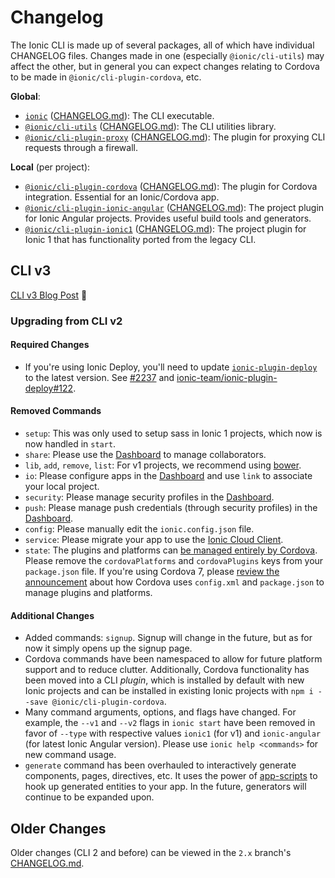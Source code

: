# Changelog

The Ionic CLI is made up of several packages, all of which have individual
CHANGELOG files. Changes made in one (especially `@ionic/cli-utils`) may affect
the other, but in general you can expect changes relating to Cordova to be made
in `@ionic/cli-plugin-cordova`, etc.

**Global**:

* [`ionic`](https://github.com/ionic-team/ionic-cli/blob/master/packages/ionic)
  ([CHANGELOG.md](https://github.com/ionic-team/ionic-cli/blob/master/packages/ionic/CHANGELOG.md)):
  The CLI executable.
* [`@ionic/cli-utils`](https://github.com/ionic-team/ionic-cli/blob/master/packages/cli-utils)
  ([CHANGELOG.md](https://github.com/ionic-team/ionic-cli/blob/master/packages/cli-utils/CHANGELOG.md)):
  The CLI utilities library.
* [`@ionic/cli-plugin-proxy`](https://github.com/ionic-team/ionic-cli/blob/master/packages/cli-plugin-proxy)
  ([CHANGELOG.md](https://github.com/ionic-team/ionic-cli/blob/master/packages/cli-plugin-proxy/CHANGELOG.md)):
  The plugin for proxying CLI requests through a firewall.

**Local** (per project):

* [`@ionic/cli-plugin-cordova`](https://github.com/ionic-team/ionic-cli/blob/master/packages/cli-plugin-cordova)
  ([CHANGELOG.md](https://github.com/ionic-team/ionic-cli/blob/master/packages/cli-plugin-cordova/CHANGELOG.md)):
  The plugin for Cordova integration. Essential for an Ionic/Cordova app.
* [`@ionic/cli-plugin-ionic-angular`](https://github.com/ionic-team/ionic-cli/blob/master/packages/cli-plugin-ionic-angular)
  ([CHANGELOG.md](https://github.com/ionic-team/ionic-cli/blob/master/packages/cli-plugin-ionic-angular/CHANGELOG.md)):
  The project plugin for Ionic Angular projects. Provides useful build tools
  and generators.
* [`@ionic/cli-plugin-ionic1`](https://github.com/ionic-team/ionic-cli/blob/master/packages/cli-plugin-ionic1)
  ([CHANGELOG.md](https://github.com/ionic-team/ionic-cli/blob/master/packages/cli-plugin-ionic1/CHANGELOG.md)):
  The project plugin for Ionic 1 that has functionality ported from the legacy
  CLI.

## CLI v3

[CLI v3 Blog Post](https://blog.ionic.io/announcing-ionic-cli-v3/) :tada:

### Upgrading from CLI v2

#### Required Changes

* If you're using Ionic Deploy, you'll need to update
  [`ionic-plugin-deploy`](https://github.com/ionic-team/ionic-plugin-deploy) to
  the latest version. See
  [#2237](https://github.com/ionic-team/ionic-cli/issues/2237) and
  [ionic-team/ionic-plugin-deploy#122](https://github.com/ionic-team/ionic-plugin-deploy/issues/122).

#### Removed Commands

* `setup`: This was only used to setup sass in Ionic 1 projects, which now is
  now handled in `start`.
* `share`: Please use the [Dashboard](https://apps.ionic.io/) to manage
  collaborators.
* `lib`, `add`, `remove`, `list`: For v1 projects, we recommend using
  [bower](https://bower.io/).
* `io`: Please configure apps in the [Dashboard](https://apps.ionic.io/) and
  use `link` to associate your local project.
* `security`: Please manage security profiles in the
  [Dashboard](https://apps.ionic.io/).
* `push`: Please manage push credentials (through security profiles) in the
  [Dashboard](https://apps.ionic.io/).
* `config`: Please manually edit the `ionic.config.json` file.
* `service`: Please migrate your app to use the [Ionic Cloud
  Client](https://github.com/ionic-team/ionic-cloud).
* `state`: The plugins and platforms can [be managed entirely by
  Cordova](https://cordova.apache.org/docs/en/latest/platform_plugin_versioning_ref/).
  Please remove the `cordovaPlatforms` and `cordovaPlugins` keys from your
  `package.json` file. If you're using Cordova 7, please [review the
  announcement](https://cordova.apache.org/news/2017/05/04/cordova-7.html)
  about how Cordova uses `config.xml` and `package.json` to manage plugins and
  platforms.

#### Additional Changes

* Added commands: `signup`. Signup will change in the future, but as for now it
  simply opens up the signup page.
* Cordova commands have been namespaced to allow for future platform support
  and to reduce clutter. Additionally, Cordova functionality has been moved
  into a CLI _plugin_, which is installed by default with new Ionic projects
  and can be installed in existing Ionic projects with `npm i --save
  @ionic/cli-plugin-cordova`.
* Many command arguments, options, and flags have changed. For example, the
  `--v1` and `--v2` flags in `ionic start` have been removed in favor of
  `--type` with respective values `ionic1` (for v1) and `ionic-angular` (for
  latest Ionic Angular version). Please use `ionic help <commands>` for new
  command usage.
* `generate` command has been overhauled to interactively generate components,
  pages, directives, etc. It uses the power of
  [app-scripts](https://github.com/ionic-team/ionic-app-scripts/) to hook up
  generated entities to your app. In the future, generators will continue to be
  expanded upon.

## Older Changes

Older changes (CLI 2 and before) can be viewed in the `2.x` branch's
[CHANGELOG.md](https://github.com/ionic-team/ionic-cli/blob/2.x/CHANGELOG.md).
